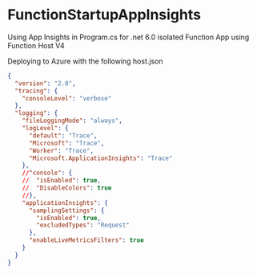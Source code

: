 # FunctionStartupAppInsights
Using App Insights in Program.cs for .net 6.0 isolated Function App using Function Host V4

Deploying to Azure with the following host.json

``` JSON
{
  "version": "2.0",
  "tracing": {
    "consoleLevel": "verbose"
  },
  "logging": {
    "fileLoggingMode": "always",
    "logLevel": {
      "default": "Trace",
      "Microsoft": "Trace",
      "Worker": "Trace",
      "Microsoft.ApplicationInsights": "Trace"
    },
    //"console": {
    //  "isEnabled": true,
    //  "DisableColors": true
    //},
    "applicationInsights": {
      "samplingSettings": {
        "isEnabled": true,
        "excludedTypes": "Request"
      },
      "enableLiveMetricsFilters": true
    }
  }
}
```

